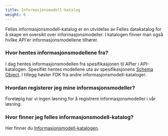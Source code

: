 ```yaml
---
title: Informasjonsmodell-katalog
weight: 6
---
```


Felles informasjonsmodell-katalog er en utvidelse av Felles datakatalog for å skape en oversikt over informasjonsmodeller. I katalogen finner man også hvilke API'er informasjonsmodellene tilhører.

### Hvor hentes informasjonsmodellene fra?
I dag hentes informasjonsmodellen fra spesifikasjonen til APIer i API-katalogen. Spesifikt hentes modellene uta av spesifikasjonens <a href="https://github.com/OAI/OpenAPI-Specification/blob/master/versions/3.0.2.md#schemaObject" target="_blank">Schema Object</a>. I tillegg høster FDK fra andre informasjonsmodell-kataloger.

### Hvordan registerer jeg mine informasjonsmodeller?
Foreløpig har vi ingen løsning for å registrere informasjonsmodeller i vår løsning.

### Hvor finner jeg felles informasjonsmodell-katalog?
Her finner du <a href="https://fellesdatakatalog.brreg.no/informationmodels" target="_blank">Informasjonsmodell-katalogen</a>.
